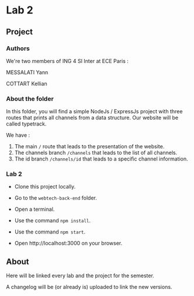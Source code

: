 # Lab 2

## Project

### Authors

We're two members of ING 4 SI Inter at ECE Paris : 

MESSALATI Yann

COTTART Kellian

### About the folder

In this folder, you will find a simple NodeJs / ExpressJs project with three routes that prints all channels from a data structure.
Our website will be called typetrack.

We have :

1. The main ```/``` route that leads to the presentation of the website.
2. The channels branch ```/channels``` that leads to the list of all channels.
3. The id branch ```/channels/id``` that leads to a specific channel information.

### Lab 2


* Clone this project locally.

* Go to the ```webtech-back-end``` folder. 

* Open a terminal.

* Use the command ```npm install```.

* Use the command ```npm start```.

* Open http://localhost:3000 on your browser.

## About 

Here will be linked every lab and the project for the semester.

A changelog will be (or already is) uploaded to link the new versions.
